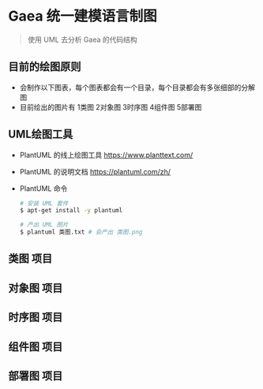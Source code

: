 # Gaea 统一建模语言制图

> 使用 UML 去分析 Gaea 的代码结构

## 目前的绘图原则

- 会制作以下图表，每个图表都会有一个目录，每个目录都会有多张细部的分解图
- 目前绘出的图片有 1类图 2对象图 3时序图 4组件图 5部署图

## UML绘图工具

- PlantUML 的线上绘图工具 https://www.planttext.com/

- PlantUML 的说明文档 https://plantuml.com/zh/

- PlantUML 命令
  ```bash
  # 安装 UML 套件
  $ apt-get install -y plantuml
  
  # 产出 UML 图片
  $ plantuml 类图.txt # 会产出 类图.png
  ```

## 类图 项目



## 对象图 项目



## 时序图 项目



## 组件图 项目



## 部署图 项目



